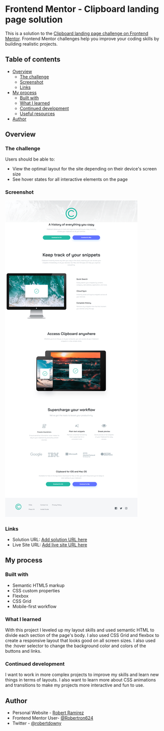 # Frontend Mentor - Clipboard landing page solution

This is a solution to the [Clipboard landing page challenge on Frontend Mentor](https://www.frontendmentor.io/challenges/clipboard-landing-page-5cc9bccd6c4c91111378ecb9). Frontend Mentor challenges help you improve your coding skills by building realistic projects. 

## Table of contents

- [Overview](#overview)
  - [The challenge](#the-challenge)
  - [Screenshot](#screenshot)
  - [Links](#links)
- [My process](#my-process)
  - [Built with](#built-with)
  - [What I learned](#what-i-learned)
  - [Continued development](#continued-development)
  - [Useful resources](#useful-resources)
- [Author](#author)

## Overview

### The challenge

Users should be able to:

- View the optimal layout for the site depending on their device's screen size
- See hover states for all interactive elements on the page

### Screenshot

![Desktop](./screenshots/Frontend-Mentor-Clipboard-landing-page.png)

### Links

- Solution URL: [Add solution URL here](https://github.com/Robertron624/clipboard-landing-page)
- Live Site URL: [Add live site URL here](https://curious-caramel-b4d7b7.netlify.app/)

## My process

### Built with

- Semantic HTML5 markup
- CSS custom properties
- Flexbox
- CSS Grid
- Mobile-first workflow

### What I learned

With this project I leveled up my layout skills and used semantic HTML to divide each section of the page's body. I also used CSS Grid and
flexbox to create a responsive layout that looks good on all screen sizes. I also used the :hover selector to change the background color and colors of the buttons and links.
### Continued development

I want to work in more complex projects to improve my skills and learn new things in terms of layouts. I also want to learn more about CSS animations and transitions to make my projects more interactive and fun to use.

## Author

- Personal Website - [Robert Ramirez](https://robert-ramirez.netlify.app)
- Frontend Mentor User- [@Robertron624](https://www.frontendmentor.io/profile/Robertron624)
- Twitter - [@robertdowny](https://www.twitter.com/robertdowny)
